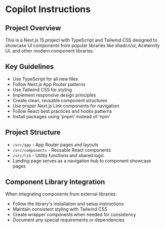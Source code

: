 # Copilot Instructions

<!-- Use this file to provide workspace-specific custom instructions to Copilot. For more details, visit https://code.visualstudio.com/docs/copilot/copilot-customization#_use-a-githubcopilotinstructionsmd-file -->

## Project Overview

This is a Next.js 15 project with TypeScript and Tailwind CSS designed to showcase UI components from popular libraries like shadcn/ui, Aceternity UI, and other modern component libraries.

## Key Guidelines

- Use TypeScript for all new files
- Follow Next.js App Router patterns
- Use Tailwind CSS for styling
- Implement responsive design principles
- Create clean, reusable component structures
- Use proper Next.js Link components for navigation
- Follow React best practices and hooks patterns
- Install packages using 'pnpm' instead of 'npm'

## Project Structure

- `/src/app` - App Router pages and layouts
- `/src/components` - Reusable React components
- `/src/lib` - Utility functions and shared logic
- Landing page serves as a navigation hub to component showcase pages

## Component Library Integration

When integrating components from external libraries:

- Follow the library's installation and setup instructions
- Maintain consistent styling with Tailwind CSS
- Create wrapper components when needed for consistency
- Document any special requirements or dependencies

